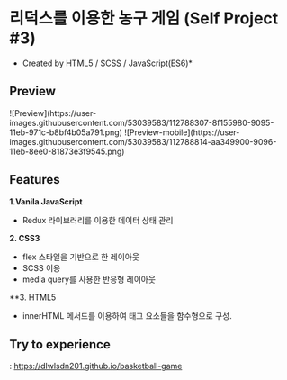 # 리덕스를 이용한 농구 게임 (Self Project #3)
  * Created by HTML5 / SCSS / JavaScript(ES6)*

## **Preview**

<wide>
![Preview](https://user-images.githubusercontent.com/53039583/112788307-8f155980-9095-11eb-971c-b8bf4b05a791.png)

<mobile>
![Preview-mobile](https://user-images.githubusercontent.com/53039583/112788814-aa349900-9096-11eb-8ee0-81873e3f9545.png)



## **Features**
**1.Vanila JavaScript**
  - Redux 라이브러리를 이용한 데이터 상태 관리
  
  
**2. CSS3**
  - flex 스타일을 기반으로 한 레이아웃
  - SCSS 이용 
  - media query를 사용한 반응형 레이아웃 
  
**3. HTML5
  - innerHTML 메서드를 이용하여 태그 요소들을 함수형으로 구성.
  
  
 ## **Try to experience**
  : https://dlwlsdn201.github.io/basketball-game


